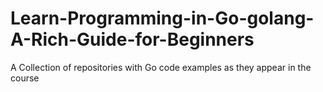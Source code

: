 # Learn-Programming-in-Go-golang-A-Rich-Guide-for-Beginners
A Collection of repositories with Go code examples as they appear in the course
